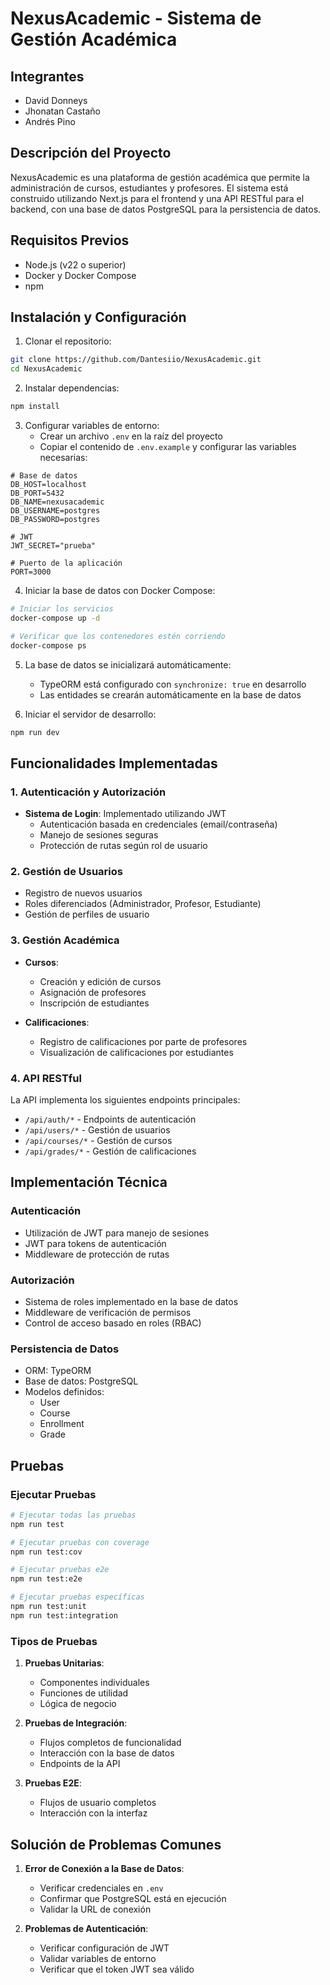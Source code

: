 # NexusAcademic - Sistema de Gestión Académica

## Integrantes
- David Donneys
- Jhonatan Castaño
- Andrés Pino 

## Descripción del Proyecto

NexusAcademic es una plataforma de gestión académica que permite la administración de cursos, estudiantes y profesores. El sistema está construido utilizando Next.js para el frontend y una API RESTful para el backend, con una base de datos PostgreSQL para la persistencia de datos.

## Requisitos Previos

- Node.js (v22 o superior)
- Docker y Docker Compose
- npm

## Instalación y Configuración

1. Clonar el repositorio:
```bash
git clone https://github.com/Dantesiio/NexusAcademic.git
cd NexusAcademic
```

2. Instalar dependencias:
```bash
npm install
```

3. Configurar variables de entorno:
   - Crear un archivo `.env` en la raíz del proyecto
   - Copiar el contenido de `.env.example` y configurar las variables necesarias:
```env
# Base de datos
DB_HOST=localhost
DB_PORT=5432
DB_NAME=nexusacademic
DB_USERNAME=postgres
DB_PASSWORD=postgres

# JWT
JWT_SECRET="prueba"

# Puerto de la aplicación
PORT=3000
```

4. Iniciar la base de datos con Docker Compose:
```bash
# Iniciar los servicios
docker-compose up -d

# Verificar que los contenedores estén corriendo
docker-compose ps
```

5. La base de datos se inicializará automáticamente:
   - TypeORM está configurado con `synchronize: true` en desarrollo
   - Las entidades se crearán automáticamente en la base de datos

6. Iniciar el servidor de desarrollo:
```bash
npm run dev
```

## Funcionalidades Implementadas

### 1. Autenticación y Autorización

- **Sistema de Login**: Implementado utilizando JWT
  - Autenticación basada en credenciales (email/contraseña)
  - Manejo de sesiones seguras
  - Protección de rutas según rol de usuario

### 2. Gestión de Usuarios

- Registro de nuevos usuarios
- Roles diferenciados (Administrador, Profesor, Estudiante)
- Gestión de perfiles de usuario

### 3. Gestión Académica

- **Cursos**:
  - Creación y edición de cursos
  - Asignación de profesores
  - Inscripción de estudiantes

- **Calificaciones**:
  - Registro de calificaciones por parte de profesores
  - Visualización de calificaciones por estudiantes

### 4. API RESTful

La API implementa los siguientes endpoints principales:

- `/api/auth/*` - Endpoints de autenticación
- `/api/users/*` - Gestión de usuarios
- `/api/courses/*` - Gestión de cursos
- `/api/grades/*` - Gestión de calificaciones

## Implementación Técnica

### Autenticación

- Utilización de JWT para manejo de sesiones
- JWT para tokens de autenticación
- Middleware de protección de rutas

### Autorización

- Sistema de roles implementado en la base de datos
- Middleware de verificación de permisos
- Control de acceso basado en roles (RBAC)

### Persistencia de Datos

- ORM: TypeORM
- Base de datos: PostgreSQL
- Modelos definidos:
  - User
  - Course
  - Enrollment
  - Grade

## Pruebas

### Ejecutar Pruebas

```bash
# Ejecutar todas las pruebas
npm run test

# Ejecutar pruebas con coverage
npm run test:cov

# Ejecutar pruebas e2e
npm run test:e2e

# Ejecutar pruebas específicas
npm run test:unit
npm run test:integration
```

### Tipos de Pruebas

1. **Pruebas Unitarias**:
   - Componentes individuales
   - Funciones de utilidad
   - Lógica de negocio

2. **Pruebas de Integración**:
   - Flujos completos de funcionalidad
   - Interacción con la base de datos
   - Endpoints de la API

3. **Pruebas E2E**:
   - Flujos de usuario completos
   - Interacción con la interfaz

## Solución de Problemas Comunes

1. **Error de Conexión a la Base de Datos**:
   - Verificar credenciales en `.env`
   - Confirmar que PostgreSQL está en ejecución
   - Validar la URL de conexión

2. **Problemas de Autenticación**:
   - Verificar configuración de JWT
   - Validar variables de entorno
   - Verificar que el token JWT sea válido


